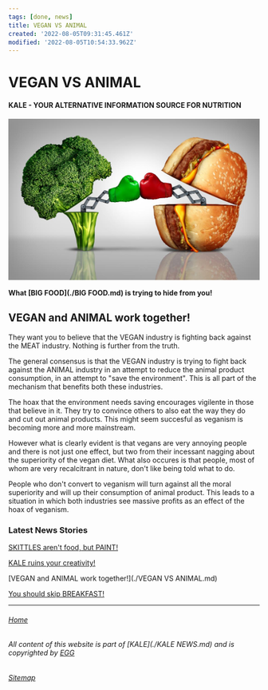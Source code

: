 ```yaml
---
tags: [done, news]
title: VEGAN VS ANIMAL
created: '2022-08-05T09:31:45.461Z'
modified: '2022-08-05T10:54:33.962Z'
---
```


# VEGAN VS ANIMAL

#### KALE - YOUR ALTERNATIVE INFORMATION SOURCE FOR NUTRITION

![VEGAN VS ANIMAL](./attachments/vegan.jpg)

**What [BIG FOOD](./BIG FOOD.md) is trying to hide from you!**

## VEGAN and ANIMAL work together!

They want you to believe that the VEGAN industry is fighting back against the MEAT industry. Nothing is further from the truth.

The general consensus is that the VEGAN industry is trying to fight back against the ANIMAL industry in an attempt to reduce the animal product consumption, in an attempt to "save the environment". This is all part of the mechanism that benefits both these industries.

The hoax that the environment needs saving encourages vigilente in those that believe in it. They try to convince others to also eat the way they do and cut out animal products. This might seem succesful as veganism is becoming more and more mainstream.

However what is clearly evident is that vegans are very annoying people and there is not just one effect, but two from their incessant nagging about the superiority of the vegan diet. What also occures is that people, most of whom are very recalcitrant in nature, don't like being told what to do.

People who don't convert to veganism will turn against all the moral superiority and will up their consumption of animal product. This leads to a situation in which both industries see massive profits as an effect of the hoax of veganism.

### Latest News Stories
 [SKITTLES aren't food, but PAINT!](./SKITTLES.md)

 [KALE ruins your creativity!](./KALE.md)

 [VEGAN and ANIMAL work together!](./VEGAN VS ANIMAL.md)

 [You should skip BREAKFAST!](./BREAKFAST.md)

___

###### [Home](./index.md)

###### All content of this website is part of [KALE](./KALE NEWS.md) and is copyrighted by [EGG](./EGG.md)

###### [Sitemap](./Sitemap.md)

